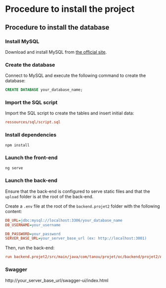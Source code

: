 # Procedure to install the project

## Procedure to install the database

### Install MySQL

Download and install MySQL from [the official site](https://dev.mysql.com/downloads/).

### Create the database

Connect to MySQL and execute the following command to create the database:

```sql
CREATE DATABASE your_database_name;
```

### Import the SQL script

Import the SQL script to create the tables and insert initial data:

```ini
ressources/sql/script.sql
```

### Install dependencies

```bash
npm install
```

### Launch the front-end

```bash
ng serve
```

### Launch the back-end

Ensure that the back-end is configured to serve static files and that the `upload` folder is at the root of the back-end.

Create a `.env` file at the root of the `backend.projet2` folder with the following content:

```ini
DB_URL=jdbc:mysql://localhost:3306/your_database_name
DB_USERNAME=your_username

DB_PASSWORD=your_password
SERVER_BASE_URL=your_server_base_url (ex: http://localhost:3001)
```

Then, run the back-end:

```ini
run backend.projet2/src/main/java/com/tanou/projet/oc/backend/projet2/Application.java
```

### Swagger

http://your_server_base_url/swagger-ui/index.html
